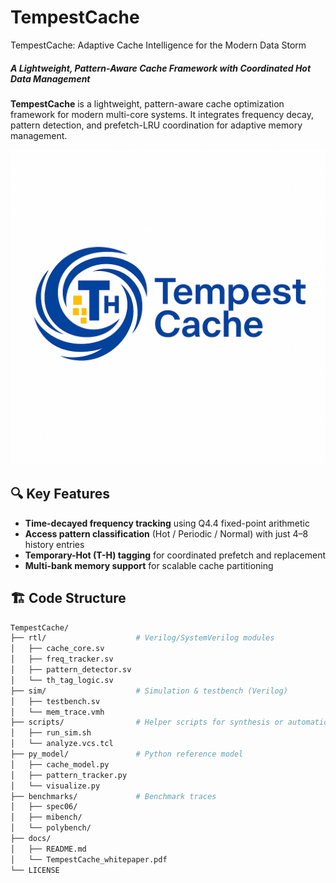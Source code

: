 # TempestCache
TempestCache: Adaptive Cache Intelligence for the Modern Data Storm

##### A Lightweight, Pattern-Aware Cache Framework with Coordinated Hot Data Management
**TempestCache** is a lightweight, pattern-aware cache optimization framework for modern multi-core systems. It integrates frequency decay, pattern detection, and prefetch-LRU coordination for adaptive memory management.

![logo](assets/logo.png)

## 🔍 Key Features

- **Time-decayed frequency tracking** using Q4.4 fixed-point arithmetic
- **Access pattern classification** (Hot / Periodic / Normal) with just 4–8 history entries
- **Temporary-Hot (T-H) tagging** for coordinated prefetch and replacement
- **Multi-bank memory support** for scalable cache partitioning

## 🏗 Code Structure

```bash
TempestCache/
├── rtl/                    # Verilog/SystemVerilog modules
│   ├── cache_core.sv
│   ├── freq_tracker.sv
│   ├── pattern_detector.sv
│   └── th_tag_logic.sv
├── sim/                    # Simulation & testbench (Verilog)
│   ├── testbench.sv
│   └── mem_trace.vmh
├── scripts/                # Helper scripts for synthesis or automation
│   ├── run_sim.sh
│   └── analyze.vcs.tcl
├── py_model/               # Python reference model
│   ├── cache_model.py
│   ├── pattern_tracker.py
│   └── visualize.py
├── benchmarks/             # Benchmark traces
│   ├── spec06/
│   ├── mibench/
│   └── polybench/
├── docs/
│   ├── README.md
│   └── TempestCache_whitepaper.pdf
└── LICENSE
